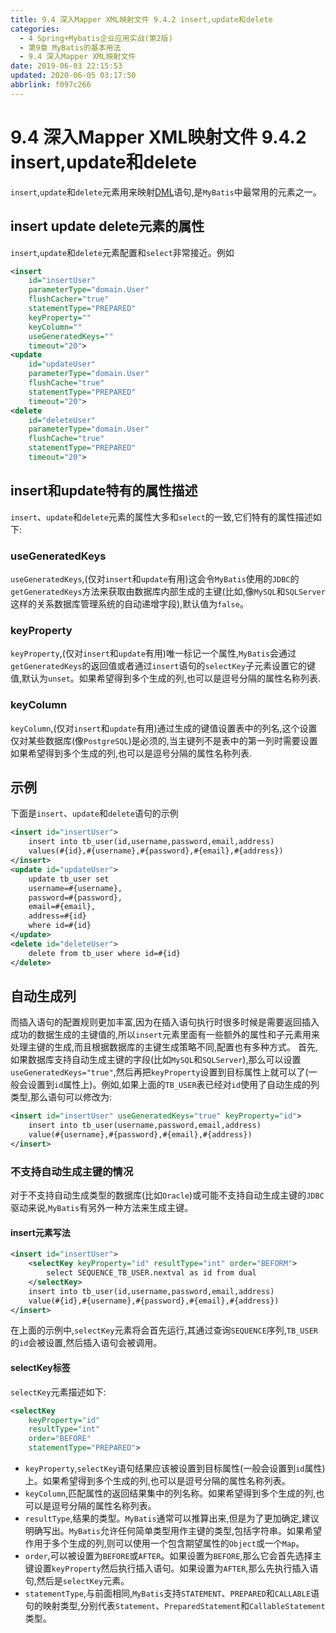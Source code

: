 ```yaml
---
title: 9.4 深入Mapper XML映射文件 9.4.2 insert,update和delete
categories: 
  - 4 Spring+Mybatis企业应用实战(第2版)
  - 第9章 MyBatis的基本用法
  - 9.4 深入Mapper XML映射文件
date: 2019-06-03 22:15:53
updated: 2020-06-05 03:17:50
abbrlink: f097c266
---
```

# 9.4 深入Mapper XML映射文件 9.4.2 insert,update和delete
`insert`,`update`和`delete`元素用来映射[DML](http://127.0.0.1:4003/JavaReadingNotes/676e2053/#%E4%BA%8C%EF%BC%9A%E6%95%B0%E6%8D%AE%E6%93%8D%E4%BD%9C%E8%AF%AD%E8%A8%80%EF%BC%88DML%EF%BC%9AData-Manipulation-Language%EF%BC%89%EF%BC%9A)语句,是`MyBatis`中最常用的元素之一。

## insert update delete元素的属性
`insert`,`update`和`delete`元素配置和`select`非常接近。例如
```xml
<insert
    id="insertUser"
    parameterType="domain.User"
    flushCacher="true"
    statementType="PREPARED"
    keyProperty=""
    keyColumn=""
    useGeneratedKeys=""
    timeout="20">
<update
    id="updateUser"
    parameterType="domain.User"
    flushCache="true"
    statementType="PREPARED"
    timeout="20">
<delete
    id="deleteUser"
    parameterType="domain.User"
    flushCache="true"
    statementType="PREPARED"
    timeout="20">
```

## insert和update特有的属性描述
`insert`、`update`和`delete`元素的属性大多和`select`的一致,它们特有的属性描述如下:

### useGeneratedKeys
`useGeneratedKeys`,(仅对`insert`和`update`有用)这会令`MyBatis`使用的`JDBC`的`getGeneratedKeys`方法来获取由数据库内部生成的主键(比如,像`MySQL`和`SQLServer`这样的关系数据库管理系统的自动递增字段),默认值为`false`。

### keyProperty
`keyProperty`,(仅对`insert`和`update`有用)唯一标记一个属性,`MyBatis`会通过`getGeneratedKeys`的返回值或者通过`insert`语句的`selectKey`子元素设置它的键值,默认为`unset`。如果希望得到多个生成的列,也可以是逗号分隔的属性名称列表.

### keyColumn
`keyColumn`,(仅对`insert`和`update`有用)通过生成的键值设置表中的列名,这个设置仅对某些数据库(像`PostgreSQL`)是必须的,当主键列不是表中的第一列时需要设置如果希望得到多个生成的列,也可以是逗号分隔的属性名称列表.

## 示例
下面是`insert`、`update`和`delete`语句的示例
```xml
<insert id="insertUser">
    insert into tb_user(id,username,password,email,address)
    values(#{id},#{username},#{password},#{email},#{address})
</insert>
<update id="updateUser">
    update tb_user set
    username=#{username},
    password=#{password},
    email=#{email},
    address=#{id}
    where id=#{id}
</update>
<delete id="deleteUser">
    delete from tb_user where id=#{id}
</delete>
```

## 自动生成列
而插入语句的配置规则更加丰富,因为在插入语句执行时很多时候是需要返回插入成功的数据生成的主键值的,所以`insert`元素里面有一些额外的属性和子元素用来处理主键的生成,而且根据数据库的主键生成策略不同,配置也有多种方式。
首先,如果数据库支持自动生成主键的字段(比如`MySQL`和`SQLServer`),那么可以设置`useGeneratedKeys="true"`,然后再把`keyProperty`设置到目标属性上就可以了(一般会设置到`id`属性上)。例如,如果上面的`TB_USER`表已经对`id`使用了自动生成的列类型,那么语句可以修改为:

```xml
<insert id="insertUser" useGeneratedKeys="true" keyProperty="id">
    insert into tb_user(username,password,email,address)
    value(#{username},#{password},#{email},#{address})
</insert>
```

### 不支持自动生成主键的情况
对于不支持自动生成类型的数据库(比如`Oracle`)或可能不支持自动生成主键的`JDBC`驱动来说,`MyBatis`有另外一种方法来生成主键。

#### insert元素写法
```xml
<insert id="insertUser">
    <selectKey keyProperty="id" resultType="int" order="BEFORM">
        select SEQUENCE_TB_USER.nextval as id from dual
    </selectKey>
    insert into tb_user(id,username,password,email,address)
    value(#{id},#{username},#{password},#{email},#{address})
</insert>
```

在上面的示例中,`selectKey`元素将会首先运行,其通过查询`SEQUENCE`序列,`TB_USER`的`id`会被设置,然后插入语句会被调用。
#### selectKey标签

`selectKey`元素描述如下:
```xml
<selectKey
    keyProperty="id"
    resultType="int"
    order="BEFORE"
    statementType="PREPARED">
```

- `keyProperty`,`selectKey`语句结果应该被设置到目标属性(一般会设置到`id`属性)上。如果希望得到多个生成的列,也可以是逗号分隔的属性名称列表。
- `keyColumn`,匹配属性的返回结果集中的列名称。如果希望得到多个生成的列,也可以是逗号分隔的属性名称列表。
- `resultType`,结果的类型。`MyBatis`通常可以推算出来,但是为了更加确定,建议明确写出。`MyBatis`允许任何简单类型用作主键的类型,包括字符串。如果希望作用于多个生成的列,则可以使用一个包含期望属性的`Object`或一个`Map`。
- `order`,可以被设置为`BEFORE`或`AFTER`。如果设置为`BEFORE`,那么它会首先选择主键设置`keyProperty`然后执行插入语句。如果设置为`AFTER`,那么先执行插入语句,然后是`selectKey`元素。
- `statementType`,与前面相同,`MyBatis`支持`STATEMENT`、`PREPARED`和`CALLABLE`语句的映射类型,分别代表`Statement`、`PreparedStatement`和`CallableStatement`类型。
